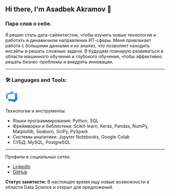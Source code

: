 ## Hi there, I'm Asadbek Akramov 👋

### Пара слов о себе.
Я решил стать дата-сайентистом, чтобы изучить новые технологии и работать в динамичном направлении ИТ-сферы. Меня привлекает работа с большими данными и их анализ, что позволяет находить инсайты и решать сложные задачи. В будущем планирую развиваться в области машинного обучения и глубокого обучения, чтобы эффективно решать бизнес-проблемы и внедрять инновации.

---

### 🛠️ Languages and Tools:
<div>
  <img src='https://github.com/devicons/devicon/blob/master/icons/azuredevops/azuredevops-original.svg' title='AzureDevOps', width='40', height='40'/>&nbsp;
</div>



Технологии и инструменты:

- Языки программирования: Python, SQL
- Фреймворки и библиотеки: Scikit-learn, Keras, Pandas, NumPy, Matplotlib, Seaborn, SciPy, PySpark
- Системы аналитики: Jupyter Notebooks, Google Colab
- СУБД: MySQL, PostgreSQL

---

Профили в социальных сетях:

- [LinkedIn](https://www.linkedin.com/in/asadbek-akramov-profile/)
- [GitHub](https://github.com/Asadbek19/)

**Статус занятости:** В настоящее время ищу новые возможности в области Data Science и открыт для предложений.

<!--
**Asadbek19/Asadbek19** is a ✨ _special_ ✨ repository because its `README.md` (this file) appears on your GitHub profile.

Here are some ideas to get you started:

- 🔭 I’m currently working on ...
- 🌱 I’m currently learning ...
- 👯 I’m looking to collaborate on ...
- 🤔 I’m looking for help with ...
- 💬 Ask me about ...
- 📫 How to reach me: ...
- 😄 Pronouns: ...
- ⚡ Fun fact: ...
-->
